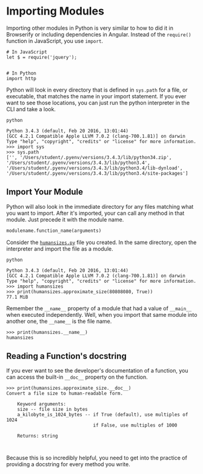 # Importing Modules

Importing other modules in Python is very similar to how to did it in Browserify or including dependencies in Angular. Instead of the `require()` function in JavaScript, you use `import`.

```
# In JavaScript
let $ = require('jquery');


# In Python
import http
```

Python will look in every directory that is defined in `sys.path` for a file, or executable, that matches the name in your import statement. If you ever want to see those locations, you can just run the python interpreter in the CLI and take a look.

```
python

Python 3.4.3 (default, Feb 20 2016, 13:01:44) 
[GCC 4.2.1 Compatible Apple LLVM 7.0.2 (clang-700.1.81)] on darwin
Type "help", "copyright", "credits" or "license" for more information.
>>> import sys
>>> sys.path
['', '/Users/student/.pyenv/versions/3.4.3/lib/python34.zip', '/Users/student/.pyenv/versions/3.4.3/lib/python3.4', '/Users/student/.pyenv/versions/3.4.3/lib/python3.4/lib-dynload', '/Users/student/.pyenv/versions/3.4.3/lib/python3.4/site-packages']

```

## Import Your Module

Python will also look in the immediate directory for any files matching what you want to import. After it's imported, your can call any method in that module. Just precede it with the module name.

```python
modulename.function_name(arguments)
```

Consider the [`humansizes.py`](humansizes.py) file you created. In the same directory, open the interpreter and import the file as a module.

```
python

Python 3.4.3 (default, Feb 20 2016, 13:01:44) 
[GCC 4.2.1 Compatible Apple LLVM 7.0.2 (clang-700.1.81)] on darwin
Type "help", "copyright", "credits" or "license" for more information.
>>> import humansizes
>>> print(humansizes.approximate_size(80808080, True))
77.1 MiB
```

Remember the `__name__` property of a module that had a value of `__main__` when executed independently. Well, when you import that same module into another one, the `__name__` is the file name.

```
>>> print(humansizes.__name__)
humansizes
```

## Reading a Function's docstring

If you ever want to see the developer's documentation of a function, you can access the built-in `__doc__` property on the function.

```
>>> print(humansizes.approximate_size.__doc__)
Convert a file size to human-readable form.

    Keyword arguments:
    size -- file size in bytes
    a_kilobyte_is_1024_bytes -- if True (default), use multiples of 1024
                                if False, use multiples of 1000

    Returns: string

    

```

Because this is so incredibly helpful, you need to get into the practice of providing a docstring for every method you write.
